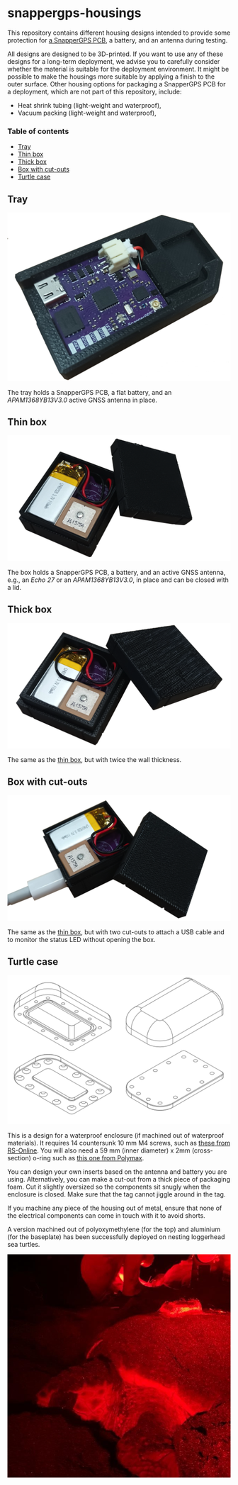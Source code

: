 # snappergps-housings

This repository contains different housing designs intended to provide some protection for [a SnapperGPS PCB](https://github.com/SnapperGPS/snappergps-pcb/), a battery, and an antenna during testing.

All designs are designed to be 3D-printed.
If you want to use any of these designs for a long-term deployment, we advise you to carefully consider whether the material is suitable for the deployment environment.
It might be possible to make the housings more suitable by applying a finish to the outer surface.
Other housing options for packaging a SnapperGPS PCB for a deployment, which are not part of this repository, include:
* Heat shrink tubing (light-weight and waterproof),
* Vacuum packing (light-weight and waterproof),

### Table of contents

  * [Tray](#tray)
  * [Thin box](#thin-box)
  * [Thick box](#thick-box)
  * [Box with cut-outs](#box-with-cut-outs)
  * [Turtle case](#turtle-case)

## Tray

![Tray](images/snappergps-tray.png)

The tray holds a SnapperGPS PCB, a flat battery, and an *APAM1368YB13V3.0* active GNSS antenna in place.

## Thin box

![Thin box](images/snappergps-thin-box.png)

The box holds a SnapperGPS PCB, a battery, and an active GNSS antenna, e.g., an *Echo 27* or an *APAM1368YB13V3.0*, in place and can be closed with a lid.

## Thick box

![Thick box](images/snappergps-thick-box.png)

The same as the [thin box](thin-box), but with twice the wall thickness.

## Box with cut-outs

![Box with cut-outs](images/snappergps-box-with-cut-outs.png)

The same as the [thin box](thin-box), but with two cut-outs to attach a USB cable and to monitor the status LED without opening the box.

## Turtle case

![Turtle case](images/turtle_case_engineering_drawing.png)

This is a design for a waterproof enclosure (if machined out of waterproof materials). It requires 14 countersunk 10 mm M4 screws, such as [these from RS-Online](https://uk.rs-online.com/web/p/socket-screws/2328388). You will also need a 59 mm (inner diameter) x 2mm (cross-section) o-ring such as [this one from Polymax](https://www.polymax.co.uk/o-ring-59mm-id-x-2mm-cs-epdm-70-sha).

You can design your own inserts based on the antenna and battery you are using. Alternatively, you can make a cut-out from a thick piece of packaging foam. Cut it slightly oversized so the components sit snugly when the enclosure is closed. Make sure that the tag cannot jiggle around in the tag.

If you machine any piece of the housing out of metal, ensure that none of the electrical components can come in touch with it to avoid shorts.

A version machined out of polyoxymethylene (for the top) and aluminium (for the baseplate) has been successfully deployed on nesting loggerhead sea turtles.

![Turtle tag on turtle](images/tag_on_turtle.jpg)